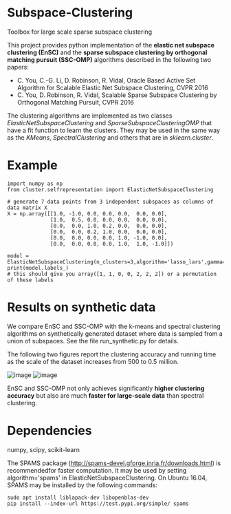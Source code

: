 # Subspace-Clustering
Toolbox for large scale sparse subspace clustering

This project provides python implementation of the **elastic net subspace clustering (EnSC)** and the **sparse subspace clustering by orthogonal matching pursuit (SSC-OMP)** algorithms described in the following two papers:

- C. You, C.-G. Li, D. Robinson, R. Vidal, Oracle Based Active Set Algorithm for Scalable Elastic Net Subspace Clustering, CVPR 2016
- C. You, D. Robinson, R. Vidal, Scalable Sparse Subspace Clustering by Orthogonal Matching Pursuit, CVPR 2016

The clustering algorithms are implemented as two classes _ElasticNetSubspaceClustering_ and _SparseSubspaceClusteringOMP_ that have a fit function to learn the clusters. They may be used in the same way as the _KMeans_, _SpectralClustering_ and others that are in _sklearn.cluster_.

# Example
```
import numpy as np
from cluster.selfrepresentation import ElasticNetSubspaceClustering

# generate 7 data points from 3 independent subspaces as columns of data matrix X
X = np.array([[1.0, -1.0, 0.0, 0.0, 0.0,  0.0, 0.0],
              [1.0,  0.5, 0.0, 0.0, 0.0,  0.0, 0.0],
              [0.0,  0.0, 1.0, 0.2, 0.0,  0.0, 0.0],
              [0.0,  0.0, 0.2, 1.0, 0.0,  0.0, 0.0],
              [0.0,  0.0, 0.0, 0.0, 1.0, -1.0, 0.0],
              [0.0,  0.0, 0.0, 0.0, 1.0,  1.0, -1.0]])

model = ElasticNetSubspaceClustering(n_clusters=3,algorithm='lasso_lars',gamma=50).fit(X.T)
print(model.labels_)
# this should give you array([1, 1, 0, 0, 2, 2, 2]) or a permutation of these labels
```

# Results on synthetic data
We compare EnSC and SSC-OMP with the k-means and spectral clustering algorithms on synthetically generated dataset where data is sampled from a union of subspaces. See the file run_synthetic.py for details. 

The following two figures report the clustering accuracy and running time as the scale of the dataset increases from 500 to 0.5 million.

![image](https://github.com/ChongYou/subspace-clustering/blob/master/figs/synthetic_acc.png)    ![image](https://github.com/ChongYou/subspace-clustering/blob/master/figs/synthetic_time.png)

EnSC and SSC-OMP not only achieves significantly **higher clustering accuracy** but also are much **faster for large-scale data** than spectral clustering. 

# Dependencies
numpy, scipy, scikit-learn

The SPAMS package (http://spams-devel.gforge.inria.fr/downloads.html) is recommendedfor faster computation. It may be used by setting algorithm='spams' in ElasticNetSubspaceClustering. On Ubuntu 16.04, SPAMS may be installed by the following commands:
```
sudo apt install liblapack-dev libopenblas-dev
pip install --index-url https://test.pypi.org/simple/ spams
```
